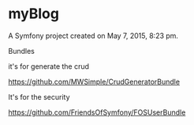 myBlog
======

A Symfony project created on May 7, 2015, 8:23 pm.

Bundles

it's for generate the crud

https://github.com/MWSimple/CrudGeneratorBundle

It's for the security

https://github.com/FriendsOfSymfony/FOSUserBundle
